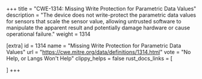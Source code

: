 +++
title = "CWE-1314: Missing Write Protection for Parametric Data Values"
description	= "The device does not write-protect the parametric data values for sensors that scale the sensor value, allowing untrusted software to manipulate the apparent result and potentially damage hardware or cause operational failure."
weight = 1314

[extra]
id = 1314
name = "Missing Write Protection for Parametric Data Values"
url = "https://cwe.mitre.org/data/definitions/1314.html"
vote = "No Help, or Langs Won't Help"
clippy_helps = false
rust_docs_links = [
	
]
+++

